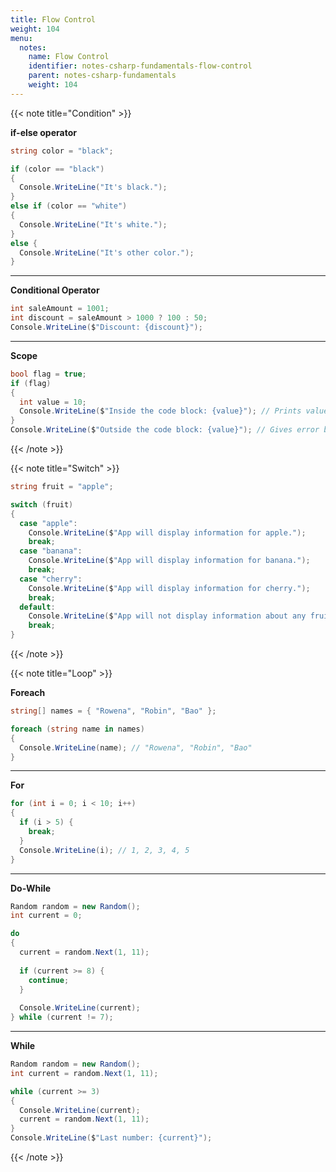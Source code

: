```yaml
---
title: Flow Control
weight: 104
menu:
  notes:
    name: Flow Control
    identifier: notes-csharp-fundamentals-flow-control
    parent: notes-csharp-fundamentals
    weight: 104
---
```


<!-- Condition -->

{{< note title="Condition" >}}

**if-else operator**

```csharp
string color = "black";

if (color == "black")
{
  Console.WriteLine("It's black.");
}
else if (color == "white")
{
  Console.WriteLine("It's white.");
}
else {
  Console.WriteLine("It's other color.");
}
```

---

**Conditional Operator**

```csharp
int saleAmount = 1001;
int discount = saleAmount > 1000 ? 100 : 50;
Console.WriteLine($"Discount: {discount}");
```

---

**Scope**

```csharp
bool flag = true;
if (flag)
{
  int value = 10;
  Console.WriteLine($"Inside the code block: {value}"); // Prints value.
}
Console.WriteLine($"Outside the code block: {value}"); // Gives error because value is declared inside the if code block.
```
{{< /note >}}

<!-- Switch Case -->

{{< note title="Switch" >}}

```csharp
string fruit = "apple";

switch (fruit)
{
  case "apple":
    Console.WriteLine($"App will display information for apple.");
    break;
  case "banana":
    Console.WriteLine($"App will display information for banana.");
    break;
  case "cherry":
    Console.WriteLine($"App will display information for cherry.");
    break;
  default:
    Console.WriteLine($"App will not display information about any fruit.");
    break;
}
```
{{< /note >}}

<!-- Loop -->

{{< note title="Loop" >}}

**Foreach**

```csharp
string[] names = { "Rowena", "Robin", "Bao" };

foreach (string name in names)
{
  Console.WriteLine(name); // "Rowena", "Robin", "Bao"
}
```

---

**For**

```csharp
for (int i = 0; i < 10; i++)
{
  if (i > 5) {
    break;
  }
  Console.WriteLine(i); // 1, 2, 3, 4, 5
}
```

---

**Do-While**

```csharp
Random random = new Random();
int current = 0;

do
{
  current = random.Next(1, 11);
  
  if (current >= 8) {
    continue;
  }
  
  Console.WriteLine(current);
} while (current != 7);
```

---

**While**

```csharp
Random random = new Random();
int current = random.Next(1, 11);

while (current >= 3)
{
  Console.WriteLine(current);
  current = random.Next(1, 11);
}
Console.WriteLine($"Last number: {current}");
```

{{< /note >}}
